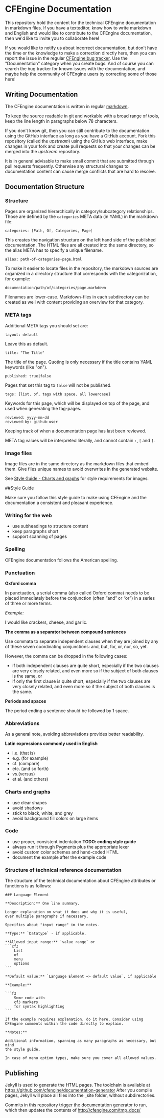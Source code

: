 # CFEngine Documentation

This repository hold the content for the technical CFEngine documentation in
markdown files. If you have a texteditor, know how to write markdown and
English and would like to contribute to the CFEngine documentation, then we'd
like to invite you to collaborate here!

If you would like to notify us about incorrect documentation, but don't have
the time or the knowledge to make a correction directly here, then you can
report the issue in the regular [CFEngine bug
tracker](https://cfengine.com/dev/projects/core).  Use the "Documentation"
category when you create bugs. And of course you can search the bug tracker
for known issues with the documentation, and maybe help the community of
CFEngine users by correcting some of those here!

## Writing Documentation

The CFEngine documentation is written in regular
[markdown](http://daringfireball.net/projects/markdown/syntax).

To keep the source readable in git and workable with a broad range of tools,
keep the line length in paragraphs below 78 characters.

If you don't know git, then you can still contribute to the documentation
using the GitHub interface as long as you have a GitHub account. Fork this
repository (called the *upstream*) using the GitHub web interface, make
changes in your fork and create pull requests so that your changes can be
merged into the *upstream* repository.

It is in general advisable to make small commit that are submitted through
pull requests frequently. Otherwise any structural changes to documentation
content can cause merge conflicts that are hard to resolve.

## Documentation Structure

### Structure

Pages are organized hierarchically in category/subcategory relationships.
Those are defined by the `categories` META data (in YAML) in the markdown
file:

    categories: [Path, Of, Categories, Page]

This creates the navigation structure on the left hand side of the published
documentation. The HTML files are all created into the same directory, so the
alias META has to specify a unique filename.

    alias: path-of-categories-page.html

To make it easier to locate files in the repository, the markdown sources are
organized in a directory structure that corresponds with the categorization,
for example:

    documentation/path/of/categories/page.markdown

Filenames are lower-case. Markdown-files in each subdirectory can be created
as well with content providing an overview for that category.

### META tags

Additional META tags you should set are:

    layout: default

Leave this as default.

    title: "The Title"

The title of the page. Quoting is only necessary if the title contains YAML
keywords (like "on").

    published: true|false

Pages that set this tag to `false` will not be published.

    tags: [list, of, tags with space, all lowercase]

Keywords for this page, which will be displayed on top of the page, and used
when generating the tag-pages.

    reviewed: yyyy-mm-dd
    reviewed-by: github-user

Keeping track of when a documentation page has last been reviewed.

META tag values will be interpreted literally, and cannot contain `:`, `[` and
`]`.

### Image files

Image files are in the same directory as the markdown files that embed them.
Give files unique names to avoid overwrites in the generated website.

See [Style Guide - Charts and graphs](#Charts_and_graphs) for style
requirements for images.

##Style Guide

Make sure you follow this style guide to make using CFEngine and the
documentation a consistent and pleasant experience.

### Writing for the web

* use subheadings to structure content
* keep paragraphs short
* support scanning of pages

### Spelling

CFEngine documentation follows the American spelling.

### Punctuation

**Oxford comma**

In punctuation, a serial comma (also called Oxford comma) needs to be placed
immediately before the conjunction (often “and” or “or”) in a series of three
or more terms.

*Example:*

I would like crackers, cheese, and garlic.

**The comma as a separator between compound sentences**

Use commata to separate independent clauses when they are joined by any of
these seven coordinating conjunctions: and, but, for, or, nor, so, yet.

However, the comma can be dropped in the following cases:

* if both independent clauses are quite short, especially if the two clauses
  are very closely related, and even more so if the subject of both clauses is
  the same, or
* if only the first clause is quite short, especially if the two clauses are
  very closely related, and even more so if the subject of both clauses is the
  same.

**Periods and spaces**

The period ending a sentence should be followed by 1 space.

### Abbreviations

As a general note, avoiding abbreviations provides better readability.

**Latin expressions commonly used in English**

* i.e. (that is)
* e.g. (for example)
* cf. (compare)
* etc. (and so forth)
* vs.(versus)
* et al. (and others)

### Charts and graphs

* use clear shapes
* avoid shadows
* stick to black, white, and grey
* avoid background fill colors on large items

### Code

* use proper, consistent indentation **TODO: coding style guide**
* always run it through Pygments plus the appropriate lexer
* avoid custom color schemes and hand-coded HTML
* document the example after the example code

### Structure of technical reference documentation

The structure of the technical documentation about CFEngine attributes or 
functions is as follows:

    ### Language Element

    **Description:** One line summary.

    Longer explanation on what it does and why it is useful,
    over multiple paragraphs if necessary.

    Specifics about "input range" in the notes.

    **Type:** `Datatype` - if applicable.

    **Allowed input range:** `value range` or
    ```cf3
        List
        of
        menu
        options
    ```

    **Default value:** `Language Element => default value`, if applicable

    **Example:**

    ```f3
        Some code with 
        cf3 markers
        for syntax highlighting
    ```

    If the example requires explanation, do it here. Consider using
    CFEngine comments within the code directly to explain.

    **Notes:**
    
    Additional information, spanning as many paragraphs as necessary, but mind
    the style guide.
    
    In case of menu option types, make sure you cover all allowed values.

## Publishing

Jekyll is used to generate the HTML pages. The toolchain is available at
https://github.com/cfengine/documentation-generator After you compile pages,
Jekyll will place all files into the _site folder, without subdirectories.

Commits in this repository trigger the documentation generator to run, which
then updates the contents of http://cfengine.com/tmp_docs/
